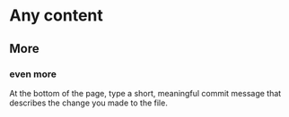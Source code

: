 # Any content

## More

### even more

At the bottom of the page, type a short, meaningful commit message that describes the change you made to the file.
